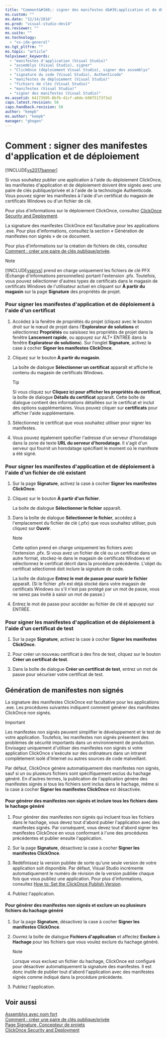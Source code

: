 ```yaml
---
title: "Comment&#160;: signer des manifestes d&#39;application et de d&#233;ploiement | Microsoft Docs"
ms.custom: ""
ms.date: "12/14/2016"
ms.prod: "visual-studio-dev14"
ms.reviewer: ""
ms.suite: ""
ms.technology: 
  - "vs-ide-general"
ms.tgt_pltfrm: ""
ms.topic: "article"
helpviewer_keywords: 
  - "manifestes d'application (Visual Studio)"
  - "assemblys (Visual Studio), signer"
  - "ClickOnce (déploiement Visual Studio), signer des assemblys"
  - "signature du code (Visual Studio), Authenticode"
  - "manifestes de déploiement (Visual Studio)"
  - "fichiers de clés (Visual Studio)"
  - "manifestes (Visual Studio)"
  - "signer des manifestes (Visual Studio)"
ms.assetid: 64173505-8bfb-41cf-a0de-b9075173f3a2
caps.latest.revision: 58
caps.handback.revision: 58
author: "kempb"
ms.author: "kempb"
manager: "ghogen"
---
```

# Comment&#160;: signer des manifestes d&#39;application et de d&#233;ploiement
[!INCLUDE[vs2017banner](../code-quality/includes/vs2017banner.md)]

Si vous souhaitez publier une application à l'aide du déploiement ClickOnce, les manifestes d'application et de déploiement doivent être signés avec une paire de clés publique\/privée et à l'aide de la technologie Authenticode.  Vous pouvez signer les manifestes à l'aide d'un certificat du magasin de certificats Windows ou d'un fichier de clé.  
  
 Pour plus d'informations sur le déploiement ClickOnce, consultez [ClickOnce Security and Deployment](../deployment/clickonce-security-and-deployment.md).  
  
 La signature des manifestes ClickOnce est facultative pour les applications .exe.  Pour plus d'informations, consultez la section « Génération de manifestes non signés » de ce document.  
  
 Pour plus d'informations sur la création de fichiers de clés, consultez [Comment : créer une paire de clés publique\/privée](../Topic/How%20to:%20Create%20a%20Public-Private%20Key%20Pair.md).  
  
> [!NOTE]
>  [!INCLUDE[vsprvs](../code-quality/includes/vsprvs_md.md)] prend en charge uniquement les fichiers de clé PFX \(Échange d'informations personnelles\) portant l'extension .pfx.  Toutefois, vous pouvez sélectionner d'autres types de certificats dans le magasin de certificats Windows de l'utilisateur actuel en cliquant sur **À partir du magasin** sur la page **Signature** des propriétés de projet.  
  
### Pour signer les manifestes d'application et de déploiement à l'aide d'un certificat  
  
1.  Accédez à la fenêtre de propriétés du projet \(cliquez avec le bouton droit sur le nœud de projet dans l'**Explorateur de solutions** et sélectionnez **Propriétés** ou saisissez les propriétés de projet dans la fenêtre **Lancement rapide**, ou appuyez sur ALT\+ ENTRÉE dans la fenêtre **Explorateur de solutions**\).  Sur l'onglet **Signature**, activez la case à cocher **Signer les manifestes ClickOnce**.  
  
2.  Cliquez sur le bouton **À partir du magasin**.  
  
     La boîte de dialogue **Sélectionner un certificat** apparaît et affiche le contenu du magasin de certificats Windows.  
  
    > [!TIP]
    >  Si vous cliquez sur **Cliquez ici pour afficher les propriétés du certificat**, la boîte de dialogue **Détails du certificat** apparaît.  Cette boîte de dialogue contient des informations détaillées sur le certificat et inclut des options supplémentaires.  Vous pouvez cliquer sur **certificats** pour afficher l'aide supplémentaire.  
  
3.  Sélectionnez le certificat que vous souhaitez utiliser pour signer les manifestes.  
  
4.  Vous pouvez également spécifier l'adresse d'un serveur d'horodatage dans la zone de texte **URL du serveur d'horodatage**.  Il s'agit d'un serveur qui fournit un horodatage spécifiant le moment où le manifeste a été signé.  
  
### Pour signer les manifestes d'application et de déploiement à l'aide d'un fichier de clé existant  
  
1.  Sur la page **Signature**, activez la case à cocher **Signer les manifestes ClickOnce**.  
  
2.  Cliquez sur le bouton **À partir d'un fichier**.  
  
     La boîte de dialogue **Sélectionner le fichier** apparaît.  
  
3.  Dans la boîte de dialogue **Sélectionner le fichier**, accédez à l'emplacement du fichier de clé \(.pfx\) que vous souhaitez utiliser, puis cliquez sur **Ouvrir**.  
  
    > [!NOTE]
    >  Cette option prend en charge uniquement les fichiers avec l'extension .pfx.  Si vous avez un fichier de clé ou un certificat dans un autre format, stockez\-le dans le magasin de certificats Windows et sélectionnez le certificat décrit dans la procédure précédente.  L'objet du certificat sélectionné doit inclure la signature de code.  
  
     La boîte de dialogue **Entrez le mot de passe pour ouvrir le fichier** apparaît. \(Si le fichier .pfx est déjà stocké dans votre magasin de certificats Windows ou s'il n'est pas protégé par un mot de passe, vous ne serez pas invité à saisir un mot de passe.\)  
  
4.  Entrez le mot de passe pour accéder au fichier de clé et appuyez sur ENTRÉE.  
  
### Pour signer les manifestes d'application et de déploiement à l'aide d'un certificat de test  
  
1.  Sur la page **Signature**, activez la case à cocher **Signer les manifestes ClickOnce**.  
  
2.  Pour créer un nouveau certificat à des fins de test, cliquez sur le bouton **Créer un certificat de test**.  
  
3.  Dans la boîte de dialogue **Créer un certificat de test**, entrez un mot de passe pour sécuriser votre certificat de test.  
  
## Génération de manifestes non signés  
 La signature des manifestes ClickOnce est facultative pour les applications .exe.  Les procédures suivantes indiquent comment générer des manifestes ClickOnce non signés.  
  
> [!IMPORTANT]
>  Les manifestes non signés peuvent simplifier le développement et le test de votre application.  Toutefois, les manifestes non signés présentent des problèmes de sécurité importants dans un environnement de production.  Envisagez uniquement d'utiliser des manifestes non signés si votre application ClickOnce s'exécute sur des ordinateurs dans un intranet complètement isolé d'Internet ou autres sources de code malveillant.  
  
 Par défaut, ClickOnce génère automatiquement des manifestes non signés, sauf si un ou plusieurs fichiers sont spécifiquement exclus du hachage généré.  En d'autres termes, la publication de l'application génère des manifestes signés si tous les fichiers sont inclus dans le hachage, même si la case à cocher **Signer les manifestes ClickOnce** est désactivée.  
  
#### Pour générer des manifestes non signés et inclure tous les fichiers dans le hachage généré  
  
1.  Pour générer des manifestes non signés qui incluent tous les fichiers dans le hachage, vous devez tout d'abord publier l'application avec des manifestes signés.  Par conséquent, vous devez tout d'abord signer les manifestes ClickOnce en vous conformant à l'une des procédures précédentes et publier ensuite l'application.  
  
2.  Sur la page **Signature**, désactivez la case à cocher **Signer les manifestes ClickOnce**.  
  
3.  Redéfinissez la version publiée de sorte qu'une seule version de votre application soit disponible.  Par défaut, Visual Studio incrémente automatiquement le numéro de révision de la version publiée chaque fois que vous publiez une application.  Pour plus d'informations, consultez [How to: Set the ClickOnce Publish Version](../Topic/How%20to:%20Set%20the%20ClickOnce%20Publish%20Version.md).  
  
4.  Publiez l'application.  
  
#### Pour générer des manifestes non signés et exclure un ou plusieurs fichiers du hachage généré  
  
1.  Sur la page **Signature**, désactivez la case à cocher **Signer les manifestes ClickOnce**.  
  
2.  Ouvrez la boîte de dialogue **Fichiers d'application** et affectez **Exclure** à **Hachage** pour les fichiers que vous voulez exclure du hachage généré.  
  
    > [!NOTE]
    >  Lorsque vous excluez un fichier du hachage, ClickOnce est configuré pour désactiver automatiquement la signature des manifestes. Il est donc inutile de publier tout d'abord l'application avec des manifestes signés comme indiqué dans la procédure précédente.  
  
3.  Publiez l'application.  
  
## Voir aussi  
 [Assemblys avec nom fort](../Topic/Strong-Named%20Assemblies.md)   
 [Comment : créer une paire de clés publique\/privée](../Topic/How%20to:%20Create%20a%20Public-Private%20Key%20Pair.md)   
 [Page Signature, Concepteur de projets](../ide/reference/signing-page-project-designer.md)   
 [ClickOnce Security and Deployment](../deployment/clickonce-security-and-deployment.md)